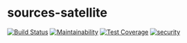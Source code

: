 # sources-satellite

[![Build Status](https://travis-ci.com/RedHatInsights/sources-satellite.svg?branch=master)](https://travis-ci.com/github/RedHatInsights/sources-satellite)
[![Maintainability](https://api.codeclimate.com/v1/badges/0b7352d45d383de3cfce/maintainability)](https://codeclimate.com/github/RedHatInsights/sources-satellite/maintainability)
[![Test Coverage](https://api.codeclimate.com/v1/badges/0b7352d45d383de3cfce/test_coverage)](https://codeclimate.com/github/RedHatInsights/sources-satellite/test_coverage)
[![security](https://hakiri.io/github/RedHatInsights/sources-satellite/master.svg)](https://hakiri.io/github/RedHatInsights/sources-satellite/master)

